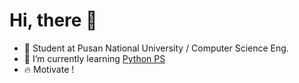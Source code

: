 # Hi, there 👋
- :school:  Student at Pusan National University / Computer Science Eng.
- 🌱  I’m currently learning [Python PS](https://solved.ac/profile/tkdwns26)
- :fire:  Motivate !

<!--
**J-1ac/J-1ac** is a ✨ _special_ ✨ repository because its `README.md` (this file) appears on your GitHub profile.

Here are some ideas to get you started:

- 🔭 I’m currently working on ...
- 
- 👯 I’m looking to collaborate on ...
- 🤔 I’m looking for help with ...
- 💬 Ask me about ...
- 📫 How to reach me: ...
- 😄 Pronouns: ...
- ⚡ Fun fact: ...
-->
